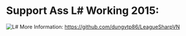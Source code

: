 Support Ass L# Working 2015:
======================
![L#](http://th05.deviantart.net/fs71/PRE/f/2012/308/9/1/lol_the_swimming_day__by_beanbean1988-d5jx37s.jpg "Support is Easy")
More Information: https://github.com/dungvtp86/LeagueSharpVN
